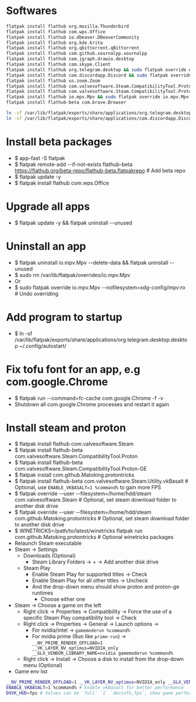 Softwares
=====
```sh
flatpak install flathub org.mozilla.Thunderbird
flatpak install flathub com.wps.Office
flatpak install flathub io.dbeaver.DBeaverCommunity
flatpak install flathub org.kde.krita
flatpak install flathub org.qbittorrent.qBittorrent
flatpak install flathub com.github.xournalpp.xournalpp
flatpak install flathub com.jgraph.drawio.desktop
flatpak install flathub com.skype.Client
flatpak install flathub org.telegram.desktop && sudo flatpak override org.telegram.desktop --filesystem=xdg-desktop
flatpak install flathub com.discordapp.Discord && sudo flatpak override --filesystem=home com.discordapp.Discord
flatpak install flathub us.zoom.Zoom
flatpak install flathub com.valvesoftware.Steam.CompatibilityTool.Proton
flatpak install flathub com.valvesoftware.Steam.CompatibilityTool.Proton-GE
flatpak install flathub io.mpv.Mpv && sudo flatpak override io.mpv.Mpv --filesystem=xdg-config/mpv:ro # Read mpv.conf
flatpak install flathub-beta com.brave.Browser

ln -sf /var/lib/flatpak/exports/share/applications/org.telegram.desktop.desktop ~/.config/autostart
ln -sf /var/lib/flatpak/exports/share/applications/com.discordapp.Discord.desktop ~/.config/autostart
```

Install beta packages
=====
* $ app-fast -S flatpak
* $ flatpak remote-add --if-not-exists flathub-beta https://flathub.org/beta-repo/flathub-beta.flatpakrepo # Add beta repo
* $ flatpak update -y
* $ flatpak install flathub com.wps.Office

Upgrade all apps
=====
* $ flatpak update -y && flatpak uninstall --unused

Uninstall an app
======
* $ flatpak uninstall io.mpv.Mpv --delete-data && flatpak uninstall --unused
* $ sudo rm /var/lib/flatpak/overrides/io.mpv.Mpv
* Or
* $ sudo flatpak override io.mpv.Mpv --nofilesystem=xdg-config/mpv:ro # Undo overriding

Add program to startup
=====
* $ ln -sf /var/lib/flatpak/exports/share/applications/org.telegram.desktop.desktop ~/.config/autostart/

Fix tofu font for an app, e.g com.google.Chrome
=====
* $ flatpak run --command=fc-cache com.google.Chrome -f -v
* Shutdown all com.google.Chrome processes and restart it again

Install steam and proton
=====
* $ flatpak install flathub com.valvesoftware.Steam
* $ flatpak install flathub-beta com.valvesoftware.Steam.CompatibilityTool.Proton
* $ flatpak install flathub-beta com.valvesoftware.Steam.CompatibilityTool.Proton-GE
* $ flatpak install com.github.Matoking.protontricks
* $ flatpak install flathub-beta com.valvesoftware.Steam.Utility.vkBasalt # Optional, use `ENABLE_VKBASALT=1 %command%` to gain more FPS
* $ flatpak override --user --filesystem=/home/hdd/steam com.valvesoftware.Steam # Optional, set steam download folder to another disk drive
* $ flatpak override --user --filesystem=/home/hdd/steam com.github.Matoking.protontricks # Optional, set steam download folder to another disk drive
* $ WINETRICKS=/path/to/latest/winetricks flatpak run com.github.Matoking.protontricks # Optional winetricks packages
* Relaunch Steam executable
* Steam -> Settings
  * Downloads (Optional)
    * Steam Library Folders -> + -> Add another disk drive
  * Steam Play
    * Enable Steam Play for supported titles -> Check
    * Enable Steam Play for all other titles -> Uncheck
    * And the drop-down menu should show proton and proton-ge runtimes
      * Choose either one
* Steam -> Choose a game on the left
  * Right click -> Properties -> Compatibility -> Force the use of a specific Steam Play compatibility tool -> Check
  * Right click -> Properties -> General -> Launch options ->
    * For nvidia/intel -> `gamemoderun %command%`
    * For nvidia prime (Run like `prime-run`) -> `__NV_PRIME_RENDER_OFFLOAD=1 __VK_LAYER_NV_optimus=NVIDIA_only __GLX_VENDOR_LIBRARY_NAME=nvidia gamemoderun %command%`
  * Right click -> Install -> Choose a disk to install from the drop-down menu (Optional)
* Game env list
```sh
__NV_PRIME_RENDER_OFFLOAD=1 __VK_LAYER_NV_optimus=NVIDIA_only __GLX_VENDOR_LIBRARY_NAME=nvidia %command% # Run like prime-run %command%
ENABLE_VKBASALT=1 %command% # Enable vkBasalt for better performance
DXVK_HUD=fps # Values can be `full` `1` `devinfo,fps`, show game performance info
```
